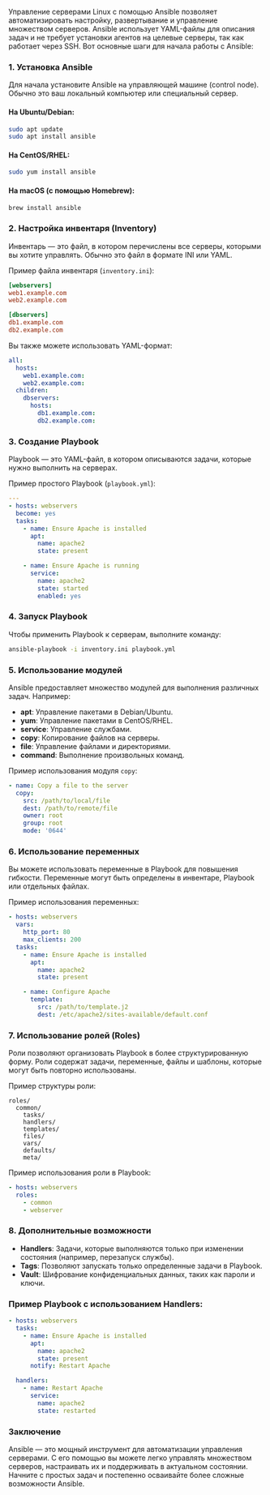 Управление серверами Linux с помощью Ansible позволяет автоматизировать настройку, развертывание и управление множеством серверов. Ansible использует YAML-файлы для описания задач и не требует установки агентов на целевые серверы, так как работает через SSH. Вот основные шаги для начала работы с Ansible:

### 1. Установка Ansible
Для начала установите Ansible на управляющей машине (control node). Обычно это ваш локальный компьютер или специальный сервер.

#### На Ubuntu/Debian:
```bash
sudo apt update
sudo apt install ansible
```

#### На CentOS/RHEL:
```bash
sudo yum install ansible
```

#### На macOS (с помощью Homebrew):
```bash
brew install ansible
```

### 2. Настройка инвентаря (Inventory)
Инвентарь — это файл, в котором перечислены все серверы, которыми вы хотите управлять. Обычно это файл в формате INI или YAML.

Пример файла инвентаря (`inventory.ini`):
```ini
[webservers]
web1.example.com
web2.example.com

[dbservers]
db1.example.com
db2.example.com
```

Вы также можете использовать YAML-формат:
```yaml
all:
  hosts:
    web1.example.com:
    web2.example.com:
  children:
    dbservers:
      hosts:
        db1.example.com:
        db2.example.com:
```

### 3. Создание Playbook
Playbook — это YAML-файл, в котором описываются задачи, которые нужно выполнить на серверах.

Пример простого Playbook (`playbook.yml`):
```yaml
---
- hosts: webservers
  become: yes
  tasks:
    - name: Ensure Apache is installed
      apt:
        name: apache2
        state: present

    - name: Ensure Apache is running
      service:
        name: apache2
        state: started
        enabled: yes
```

### 4. Запуск Playbook
Чтобы применить Playbook к серверам, выполните команду:

```bash
ansible-playbook -i inventory.ini playbook.yml
```

### 5. Использование модулей
Ansible предоставляет множество модулей для выполнения различных задач. Например:

- **apt**: Управление пакетами в Debian/Ubuntu.
- **yum**: Управление пакетами в CentOS/RHEL.
- **service**: Управление службами.
- **copy**: Копирование файлов на серверы.
- **file**: Управление файлами и директориями.
- **command**: Выполнение произвольных команд.

Пример использования модуля `copy`:
```yaml
- name: Copy a file to the server
  copy:
    src: /path/to/local/file
    dest: /path/to/remote/file
    owner: root
    group: root
    mode: '0644'
```

### 6. Использование переменных
Вы можете использовать переменные в Playbook для повышения гибкости. Переменные могут быть определены в инвентаре, Playbook или отдельных файлах.

Пример использования переменных:
```yaml
- hosts: webservers
  vars:
    http_port: 80
    max_clients: 200
  tasks:
    - name: Ensure Apache is installed
      apt:
        name: apache2
        state: present

    - name: Configure Apache
      template:
        src: /path/to/template.j2
        dest: /etc/apache2/sites-available/default.conf
```

### 7. Использование ролей (Roles)
Роли позволяют организовать Playbook в более структурированную форму. Роли содержат задачи, переменные, файлы и шаблоны, которые могут быть повторно использованы.

Пример структуры роли:
```
roles/
  common/
    tasks/
    handlers/
    templates/
    files/
    vars/
    defaults/
    meta/
```

Пример использования роли в Playbook:
```yaml
- hosts: webservers
  roles:
    - common
    - webserver
```

### 8. Дополнительные возможности
- **Handlers**: Задачи, которые выполняются только при изменении состояния (например, перезапуск службы).
- **Tags**: Позволяют запускать только определенные задачи в Playbook.
- **Vault**: Шифрование конфиденциальных данных, таких как пароли и ключи.

### Пример Playbook с использованием Handlers:
```yaml
- hosts: webservers
  tasks:
    - name: Ensure Apache is installed
      apt:
        name: apache2
        state: present
      notify: Restart Apache

  handlers:
    - name: Restart Apache
      service:
        name: apache2
        state: restarted
```

### Заключение
Ansible — это мощный инструмент для автоматизации управления серверами. С его помощью вы можете легко управлять множеством серверов, настраивать их и поддерживать в актуальном состоянии. Начните с простых задач и постепенно осваивайте более сложные возможности Ansible.
